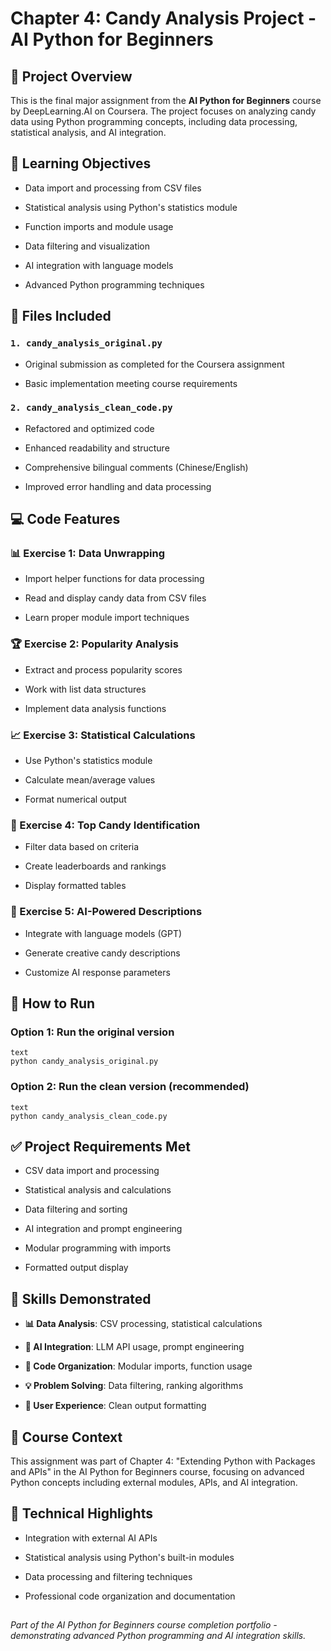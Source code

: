 # Chapter 4: Candy Analysis Project - AI Python for Beginners
## 🍭 Project Overview
This is the final major assignment from the **AI Python for Beginners** course by DeepLearning.AI on Coursera. The project focuses on analyzing candy data using Python programming concepts, including data processing, statistical analysis, and AI integration.

## 🎯 Learning Objectives
+ Data import and processing from CSV files

+ Statistical analysis using Python's statistics module

+ Function imports and module usage

+ Data filtering and visualization

+ AI integration with language models

+ Advanced Python programming techniques

## 📁 Files Included
### `1. candy_analysis_original.py`

+ Original submission as completed for the Coursera assignment

+ Basic implementation meeting course requirements

### `2. candy_analysis_clean_code.py`
+ Refactored and optimized code

+ Enhanced readability and structure

+ Comprehensive bilingual comments (Chinese/English)

+ Improved error handling and data processing

## 💻 Code Features
### 📊 Exercise 1: Data Unwrapping
+ Import helper functions for data processing

+ Read and display candy data from CSV files

+ Learn proper module import techniques

### 🏆 Exercise 2: Popularity Analysis
+ Extract and process popularity scores

+ Work with list data structures

+ Implement data analysis functions

### 📈 Exercise 3: Statistical Calculations
+ Use Python's statistics module

+ Calculate mean/average values

+ Format numerical output

### 🥇 Exercise 4: Top Candy Identification
+ Filter data based on criteria

+ Create leaderboards and rankings

+ Display formatted tables

### 🤖 Exercise 5: AI-Powered Descriptions
+ Integrate with language models (GPT)

+ Generate creative candy descriptions

+ Customize AI response parameters

## 🚀 How to Run
### Option 1: Run the original version
```
text
python candy_analysis_original.py
```
### Option 2: Run the clean version (recommended)
```
text
python candy_analysis_clean_code.py
```
## ✅ Project Requirements Met
+ CSV data import and processing

+ Statistical analysis and calculations

+ Data filtering and sorting

+ AI integration and prompt engineering

+ Modular programming with imports

+ Formatted output display

## 🌟 Skills Demonstrated
+ **📊 Data Analysis**: CSV processing, statistical calculations

+ **🤖 AI Integration**: LLM API usage, prompt engineering

+ **📁 Code Organization**: Modular imports, function usage

+ **💡 Problem Solving**: Data filtering, ranking algorithms

+ **👤 User Experience**: Clean output formatting

## 📖 Course Context
This assignment was part of Chapter 4: "Extending Python with Packages and APIs" in the AI Python for Beginners course, focusing on advanced Python concepts including external modules, APIs, and AI integration.

## 💫 Technical Highlights
+ Integration with external AI APIs

+ Statistical analysis using Python's built-in modules

+ Data processing and filtering techniques

+ Professional code organization and documentation
## 
*Part of the AI Python for Beginners course completion portfolio - demonstrating advanced Python programming and AI integration skills.*

